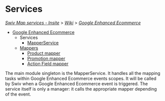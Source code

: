 # Services
[_Swiv Map services - Insite_](../../../) > [_Wiki_](../../) > [_Google Enhanced Ecommerce_](../)

- [Google Enhanced Ecommerce](../)
    - Services
        - [MapperService](mapper.md)
    - [Mappers](../mappers)
        - [Product mapper](../mappers/product.md)
        - [Promotion mapper](../mappers/promotion.md)
        - [Action Field mapper](../mappers/action-field.md)

The main module singleton is the MapperService. It handles all the mapping tasks within Google Enhanced Ecommerce events scopes.
It will be called by Swiv when a Google Enhanced Ecommerce event is triggered.
The service itself is only a manager: it calls the appropriate mapper depending of the event.
